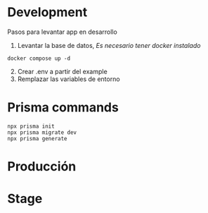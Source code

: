 # Development
Pasos para levantar app en desarrollo

1. Levantar la base de datos, *Es necesario tener docker instalado*
```shell
docker compose up -d
```
2. Crear .env a partir del example
3. Remplazar las variables de entorno

# Prisma commands
```shell
npx prisma init
npx prisma migrate dev
npx prisma generate
```

# Producción

# Stage